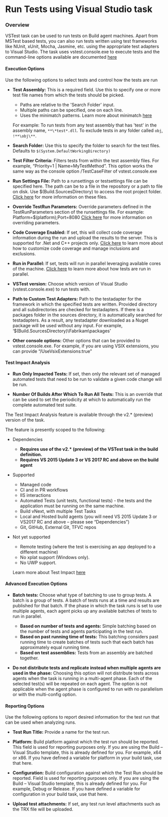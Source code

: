 # Run Tests using Visual Studio task

### Overview

VSTest task can be used to run tests on Build agent machines. Apart from MSTest based tests, you can also run tests written using test frameworks like NUnit, xUnit, Mocha, Jasmine, etc. using the appropriate test adapters to Visual Studio. The task uses vstest.console.exe to execute tests and the command-line options available are documented [here](https://msdn.microsoft.com/en-us/library/jj155796.aspx) 

#### Execution Options

Use the following options to select tests and control how the tests are run

- **Test Assembly:** This is a required field. Use this to specify one or more test file names from which the tests should be picked. 
	*	Paths are relative to the 'Search Folder' input.
	*	Multiple paths can be specified, one on each line.
	*	Uses the minimatch patterns. Learn more about minimatch [here](https://aka.ms/minimatchexamples)
	
	For example:
	To run tests from any test assembly that has 'test' in the assembly name, `**\*test*.dll`.
	To exclude tests in any folder called `obj`, `!**\obj\**`. 

- **Search Folder:** Use this to specify the folder to search for the test files. Defaults to `$(System.DefaultWorkingDirectory)`

- **Test Filter Criteria:** Filters tests from within the test assembly files. For example, “Priority=1 | Name=MyTestMethod”. This option works the same way as the console option /TestCaseFilter of vstest.console.exe

- **Run Settings File:** Path to a runsettings or testsettings file can be specified here. The path can be to a file in the repository or a path to file on disk. Use $(Build.SourcesDirectory) to access the root project folder. [Click here](https://msdn.microsoft.com/library/jj635153.aspx) for more information on these files.

- **Override TestRun Parameters:** Override parameters defined in the TestRunParameters section of the runsettings file. For example: Platform=$(platform);Port=8080
[Click here](https://blogs.msdn.com/b/visualstudioalm/archive/2015/09/04/supplying-run-time-parameters-to-tests.aspx) for more information on overriding parameters. 

- **Code Coverage Enabled:** If set, this will collect code coverage information during the run and upload the results to the server. This is supported for .Net and C++ projects only. [Click here](https://msdn.microsoft.com/library/jj159530.aspx) to learn more about how to customize code coverage and manage inclusions and exclusions. 

- **Run in Parallel:** If set, tests will run in parallel leveraging available cores of the machine. [Click here](https://aka.ms/paralleltestexecution) to learn more about how tests are run in parallel.

- **VSTest version:** Choose which version of Visual Studio (vstest.console.exe) to run tests with. 

- **Path to Custom Test Adapters:** Path to the testadapter for the framework in which the specified tests are written. Provided directory and all subdirectories are checked for testadapters. If there is a packages folder in the sources directory, it is automatically searched for testadapters. As a result, any testadapter downloaded as a Nuget package will be used without any input. For example, ‘$(Build.SourcesDirectory)\Fabrikam\packages’

- **Other console options:** Other options that can be provided to vstest.console.exe. For example, if you are using VSIX extensions, you can provide “/UseVsixExtensions:true”

#### Test Impact Analysis 

- **Run Only Impacted Tests:** If set, then only the relevant set of managed automated tests that need to be run to validate a given code change will be run. 

- **Number Of Builds After Which To Run All Tests:** This is an override that can be used to set the periodicity at which to automatically run the complete automated test suite.

The Test Impact Analysis feature is available through the v2.\* (preview) version of the task.

The feature is presently scoped to the following:
- Dependencies
	- **Requires use of the v2.\* (preview) of the VSTest task in the build definition.**
	- **Requires VS 2015 Update 3 or VS 2017 RC and above on the build agent**
- Supported
	- Managed code
	- CI and in PR workflows
	- IIS interactions
	- Automated Tests (unit tests, functional tests) - the tests and the application must be running on the same machine.
	- Build vNext, with multiple Test Tasks
	- Local and Hosted build agents (you will need VS 2015 Update 3 or VS2017 RC and above – please see “Dependencies”)
	- Git, GitHub, External Git, TFVC repos
- Not yet  supported
	- Remote testing (where the test is exercising an app deployed to a different machine)
	- No xplat support (Windows only).
	- No UWP support.

	Learn more about Test Impact [here](https://aka.ms/tialearnmore)


#### Advanced Execution Options

- **Batch tests:** Choose what type of batching to use to group tests. A batch is a group of tests. A batch of tests runs at a time and results are published for that batch. If the phase in which the task runs is set to use multiple agents, each agent picks up any available batches of tests to run in parallel.
	- **Based on number of tests and agents:** Simple batching based on the number of tests and agents participating in the test run.
	- **Based on past running time of tests:** This batching considers past running time to create batches of tests such that each batch has approximately equal running time.
	- **Based on test assemblies:** Tests from an assembly are batched together.

- **Do not distribute tests and replicate instead when multiple agents are used in the phase:** Choosing this option will not distribute tests across agents when the task is running in a multi-agent phase. Each of the selected test(s) will be repeated on each agent. The option is not applicable when the agent phase is configured to run with no parallelism or with the multi-config option.

#### Reporting Options
Use the following options to report desired information for the test run that can be used when analyzing runs. 

- **Test Run Title:** Provide a name for the test run. 

- **Platform:**	Build platform against which the test run should be reported. This field is used for reporting purposes only. If you are using the Build – Visual Studio template, this is already defined for you. For example, x64 or x86. If you have defined a variable for platform in your build task, use that here.

- **Configuration:** Build configuration against which the Test Run should be reported. Field is used for reporting purposes only. If you are using the Build – Visual Studio template, this is already defined for you. For example, Debug or Release. If you have defined a variable for configuration in your build task, use that here.

- **Upload test attachments:** If set, any test run level attachments such as the TRX file will be uploaded.
